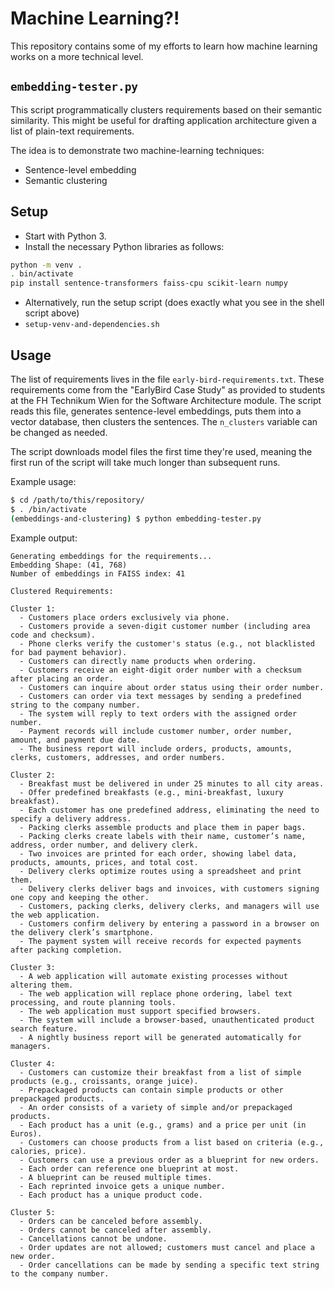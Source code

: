 # Machine Learning?!

This repository contains some of my efforts to learn how machine learning works on a more technical level.

## `embedding-tester.py`

This script programmatically clusters requirements based on their semantic similarity. This might be useful for drafting application architecture given a list of plain-text requirements.

The idea is to demonstrate two machine-learning techniques:
- Sentence-level embedding
- Semantic clustering

## Setup

- Start with Python 3.
- Install the necessary Python libraries as follows:

```sh
python -m venv .
. bin/activate
pip install sentence-transformers faiss-cpu scikit-learn numpy
```

- Alternatively, run the setup script (does exactly what you see in the shell script above)
- `setup-venv-and-dependencies.sh`

## Usage

The list of requirements lives in the file `early-bird-requirements.txt`. These requirements come from the "EarlyBird Case Study" as provided to students at the FH Technikum Wien for the Software Architecture module.
The script reads this file, generates sentence-level embeddings, puts them into a vector database, then clusters the sentences. The `n_clusters` variable can be changed as needed.

The script downloads model files the first time they're used, meaning the first run of the script will take much longer than subsequent runs.

Example usage:
``` sh
$ cd /path/to/this/repository/
$ . /bin/activate
(embeddings-and-clustering) $ python embedding-tester.py
```

Example output:
```
Generating embeddings for the requirements...
Embedding Shape: (41, 768)
Number of embeddings in FAISS index: 41

Clustered Requirements:

Cluster 1:
  - Customers place orders exclusively via phone.
  - Customers provide a seven-digit customer number (including area code and checksum).
  - Phone clerks verify the customer's status (e.g., not blacklisted for bad payment behavior).
  - Customers can directly name products when ordering.
  - Customers receive an eight-digit order number with a checksum after placing an order.
  - Customers can inquire about order status using their order number.
  - Customers can order via text messages by sending a predefined string to the company number.
  - The system will reply to text orders with the assigned order number.
  - Payment records will include customer number, order number, amount, and payment due date.
  - The business report will include orders, products, amounts, clerks, customers, addresses, and order numbers.

Cluster 2:
  - Breakfast must be delivered in under 25 minutes to all city areas.
  - Offer predefined breakfasts (e.g., mini-breakfast, luxury breakfast).
  - Each customer has one predefined address, eliminating the need to specify a delivery address.
  - Packing clerks assemble products and place them in paper bags.
  - Packing clerks create labels with their name, customer’s name, address, order number, and delivery clerk.
  - Two invoices are printed for each order, showing label data, products, amounts, prices, and total cost.
  - Delivery clerks optimize routes using a spreadsheet and print them.
  - Delivery clerks deliver bags and invoices, with customers signing one copy and keeping the other.
  - Customers, packing clerks, delivery clerks, and managers will use the web application.
  - Customers confirm delivery by entering a password in a browser on the delivery clerk’s smartphone.
  - The payment system will receive records for expected payments after packing completion.

Cluster 3:
  - A web application will automate existing processes without altering them.
  - The web application will replace phone ordering, label text processing, and route planning tools.
  - The web application must support specified browsers.
  - The system will include a browser-based, unauthenticated product search feature.
  - A nightly business report will be generated automatically for managers.

Cluster 4:
  - Customers can customize their breakfast from a list of simple products (e.g., croissants, orange juice).
  - Prepackaged products can contain simple products or other prepackaged products.
  - An order consists of a variety of simple and/or prepackaged products.
  - Each product has a unit (e.g., grams) and a price per unit (in Euros).
  - Customers can choose products from a list based on criteria (e.g., calories, price).
  - Customers can use a previous order as a blueprint for new orders.
  - Each order can reference one blueprint at most.
  - A blueprint can be reused multiple times.
  - Each reprinted invoice gets a unique number.
  - Each product has a unique product code.

Cluster 5:
  - Orders can be canceled before assembly.
  - Orders cannot be canceled after assembly.
  - Cancellations cannot be undone.
  - Order updates are not allowed; customers must cancel and place a new order.
  - Order cancellations can be made by sending a specific text string to the company number.

```
